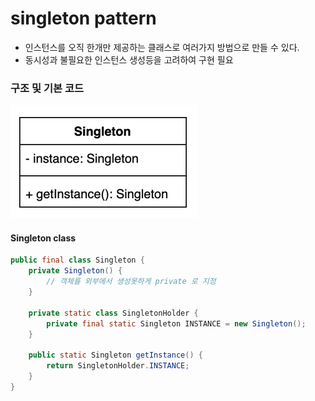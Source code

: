 # singleton pattern 
- 인스턴스를 오직 한개만 제공하는 클래스로 여러가지 방법으로 만들 수 있다.
- 동시성과 불필요한 인스턴스 생성등을 고려하여 구현 필요 

### 구조 및 기본 코드
![img.png](img.png)

#### Singleton class
```java
public final class Singleton {
    private Singleton() {
        // 객체를 외부에서 생성못하게 private 로 지정
    }

    private static class SingletonHolder {
        private final static Singleton INSTANCE = new Singleton();
    }

    public static Singleton getInstance() {
        return SingletonHolder.INSTANCE;
    }
}
```